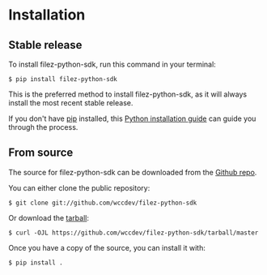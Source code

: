 # Installation

## Stable release

To install filez-python-sdk, run this command in your
terminal:

``` console
$ pip install filez-python-sdk
```

This is the preferred method to install filez-python-sdk, as it will always install the most recent stable release.

If you don't have [pip][] installed, this [Python installation guide][]
can guide you through the process.

## From source

The source for filez-python-sdk can be downloaded from
the [Github repo][].

You can either clone the public repository:

``` console
$ git clone git://github.com/wccdev/filez-python-sdk
```

Or download the [tarball][]:

``` console
$ curl -OJL https://github.com/wccdev/filez-python-sdk/tarball/master
```

Once you have a copy of the source, you can install it with:

``` console
$ pip install .
```

  [pip]: https://pip.pypa.io
  [Python installation guide]: http://docs.python-guide.org/en/latest/starting/installation/
  [Github repo]: https://github.com/%7B%7B%20cookiecutter.github_username%20%7D%7D/%7B%7B%20cookiecutter.project_slug%20%7D%7D
  [tarball]: https://github.com/%7B%7B%20cookiecutter.github_username%20%7D%7D/%7B%7B%20cookiecutter.project_slug%20%7D%7D/tarball/master
